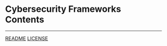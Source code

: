 # Cybersecurity Frameworks Contents

---
<font size=3>[README](https://github.com/ryancranie/cybersecurity-osint/blob/main/README.md)
[LICENSE](https://github.com/ryancranie/cybersecurity-osint/blob/main/LICENSE)</font>